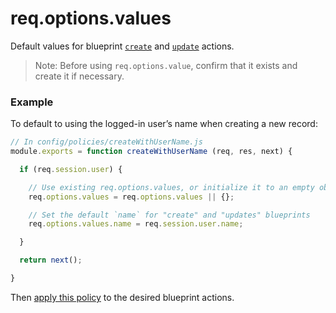 # req.options.values

Default values for blueprint [`create`](http://sailsjs.org/documentation/reference/blueprint-api/Create.html) and [`update`](http://sailsjs.org/documentation/reference/blueprint-api/Update.html) actions.

> Note: Before using `req.options.value`, confirm that it exists and create it if necessary.

### Example

To default to using the logged-in user&rsquo;s name when creating a new record:

```javascript
// In config/policies/createWithUserName.js
module.exports = function createWithUserName (req, res, next) {

  if (req.session.user) {

    // Use existing req.options.values, or initialize it to an empty object
    req.options.values = req.options.values || {};

    // Set the default `name` for "create" and "updates" blueprints
    req.options.values.name = req.session.user.name;

  }

  return next();

}
```

Then [apply this policy](http://sailsjs.org/documentation/concepts/Policies?q=to-apply-a-policy-to-a-specific-controller-action) to the desired blueprint actions.

<docmeta name="displayName" value="req.options.values">
